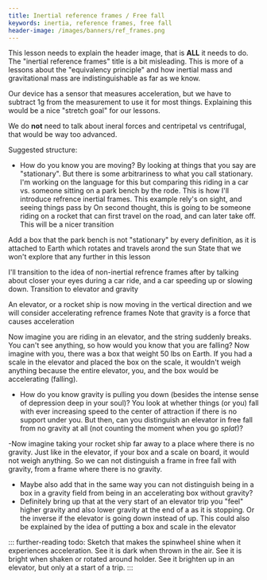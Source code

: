 ```yaml
---
title: Inertial reference frames / Free fall
keywords: inertia, reference frames, free fall
header-image: /images/banners/ref_frames.png
---
```


This lesson needs to explain the header image, that is **ALL** it needs to do. The "inertial reference frames" title is a bit misleading. This is more of a lessons about the "equivalency principle" and how inertial mass and gravitational mass are indistinguishable as far as we know.

Our device has a sensor that measures acceleration, but we have to subtract 1g from the measurement to use it for most things. Explaining this would be a nice "stretch goal" for our lessons.

We do **not** need to talk about ineral forces and centripetal vs centrifugal, that would be way too advanced.

Suggested structure:
- How do you know you are moving? By looking at things that you say are "stationary". But there is some arbitrariness to what you call stationary.
I'm working on the language for this but comparing this riding in a car vs. someone sitting on a park bench by the rode. This is how I'll introduce refrence inertial frames. 
This example rely's on sight, and seeing things pass by
On second thought, this is going to be someone riding on a rocket that can first travel on the road, and can later take off. This will be a nicer transition


Add a box that the park bench is not "stationary" by every definition, as it is attached to Earth which rotates and travels arond the sun 
State that we won't explore that any further in this lesson


I'll transition to the idea of non-inertial refrence frames after by talking about closer your eyes during a car ride, and a car speeding up or slowing down. Transition to elevator and gravity


An elevator, or a rocket ship is now moving in the vertical direction and we will consider accelerating refrence frames
Note that gravity is a force that causes acceleration

Now imagine you are riding in an elevator, and the string suddenly breaks.
You can't see anything, so how would you know that you are falling?
Now imagine with you, there was a box that weight 50 lbs on Earth. If you had a scale in the elevator and placed the box on the scale, it wouldn't weigh anything because the entire elevator, you, and the box would be accelerating (falling).

- How do you know gravity is pulling you down (besides the intense sense of depression deep in your soul)? You look at whether things (or you) fall with ever increasing speed to the center of attraction if there is no support under you. But then, can you distinguish an elevator in free fall from no gravity at all (not counting the moment when you go *splat*)?

-Now imagine taking your rocket ship far away to a place where there is no gravity. 
Just like in the elevator, if your box and a scale on board, it would not weigh anything. So we can not distinguish a frame in free fall with gravity, from a frame where there is no gravity. 

- Maybe also add that in the same way you can not distinguish being in a box in a gravity field from being in an accelerating box without gravity?
- Definitely bring up that at the very start of an elevator trip you "feel" higher gravity and also lower gravity at the end of a as it is stopping. Or the inverse if the elevator is going down instead of up.
This could also be explained by the idea of putting a box and scale in the elevator


::: further-reading
todo: Sketch that makes the spinwheel shine when it experiences acceleration. See it is dark when thrown in the air. See it is bright when shaken or rotated around holder. See it brighten up in an elevator, but only at a start of a trip.
:::

